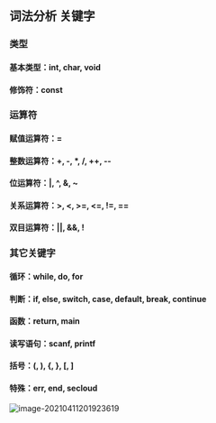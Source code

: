 ## 词法分析 关键字

### 类型

#### 基本类型：int,  char,  void

#### 修饰符：const



### 运算符

#### 赋值运算符：=

#### 整数运算符：+, -, *, /, ++, --

#### 位运算符：|, ^, &, ~

#### 关系运算符：>,  <,  >=,  <=,  !=,  ==

#### 双目运算符：||, &&, !



### 其它关键字

#### 循环：while, do, for

#### 判断：if, else, switch, case, default, break, continue

#### 函数：return, main

#### 读写语句：scanf, printf

#### 括号：(, ), {, }, [, ]

#### 特殊：err, end, secloud

![image-20210411201923619](E:\Typora\image\image-20210411201923619.png)